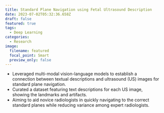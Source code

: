 ```yaml
---
title: Standard Plane Navigation using Fetal Ultrasound Description
date: 2023-07-02T05:32:36.658Z
draft: false
featured: true
tags:
  - Deep Learning
categories:
  - Research
image:
  filename: featured
  focal_point: Smart
  preview_only: false
---
```

* Leveraged multi-modal vision-language models to establish a connection between textual descriptions and ultrasound (US) images for standard plane navigation.
* Curated a dataset featuring text descriptions for each US image, showing the landmarks and artifacts.
* Aiming to aid novice radiologists in quickly navigating to the correct standard planes while reducing variance among expert radiologists.